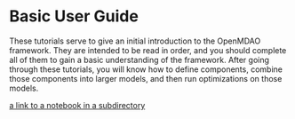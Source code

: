 # Basic User Guide

These tutorials serve to give an initial introduction to the OpenMDAO framework. They are intended to be read in order, and you should complete all of them to gain a basic understanding of the framework. After going through these tutorials, you will know how to define components, combine those components into larger models, and then run optimizations on those models.

[a link to a notebook in a subdirectory](multidisciplinary_optimization/basic_example.ipynb)
